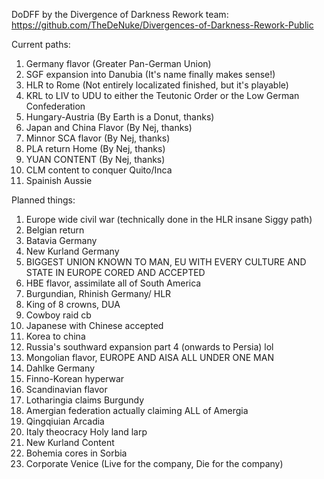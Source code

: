 DoDFF by the Divergence of Darkness Rework team:
https://github.com/TheDeNuke/Divergences-of-Darkness-Rework-Public


Current paths:

1. Germany flavor (Greater Pan-German Union)
2. SGF expansion into Danubia (It's name finally makes sense!)
3. HLR to Rome (Not entirely localizated finished, but it's playable)
4. KRL to LIV to UDU to either the Teutonic Order or the Low German Confederation
5. Hungary-Austria (By Earth is a Donut, thanks)
6. Japan and China Flavor (By Nej, thanks)
7. Minnor SCA flavor (By Nej, thanks)
8. PLA return Home (By Nej, thanks)
9. YUAN CONTENT (By Nej, thanks)
10. CLM content to conquer Quito/Inca
11. Spainish Aussie

Planned things:
1. Europe wide civil war (technically done in the HLR insane Siggy path)
2. Belgian return
3. Batavia Germany
4. New Kurland Germany
5. BIGGEST UNION KNOWN TO MAN, EU WITH EVERY CULTURE AND STATE IN EUROPE CORED AND ACCEPTED
6. HBE flavor, assimilate all of South America
7. Burgundian, Rhinish Germany/ HLR
8. King of 8 crowns, DUA
9. Cowboy raid cb
10. Japanese with Chinese accepted
11. Korea to china
12. Russia's southward expansion part 4 (onwards to Persia) lol
13. Mongolian flavor, EUROPE AND AISA ALL UNDER ONE MAN
14. Dahlke Germany
15. Finno-Korean hyperwar
16. Scandinavian flavor
17. Lotharingia claims Burgundy
18. Amergian federation actually claiming ALL of Amergia
19. Qingqiuian Arcadia
20. Italy theocracy Holy land larp
21. New Kurland Content
22. Bohemia cores in Sorbia
23. Corporate Venice (Live for the company, Die for the company)
